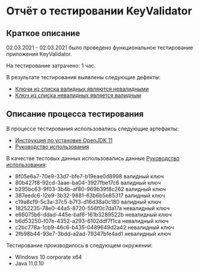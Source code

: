 # Отчёт о тестировании KeyValidator

## Краткое описание

02.03.2021 - 02.03.2021 было проведено функциональное тестирование приложения KeyValidator.

На тестирование затрачено: 1 час.

В результате тестирования выявлены следующие дефекты:
* [Ключи из списка валидных являются невалидными](https://github.com/AlexandraPyaterikova/Javaqa-1.1_1/issues/1)
* [Ключ из списка невалидных является валидным](https://github.com/AlexandraPyaterikova/Javaqa-1.1_1/issues/3)


## Описание процесса тестирования

В процессе тестирования использовались следующие артефакты:
* [Инструкция по установке OpenJDK 11](https://github.com/netology-code/javaqa-homeworks/blob/master/intro/openjdk11-manual.md)
* [Руководство использования](https://github.com/netology-code/javaqa-homeworks/blob/master/intro/user-manual.md)


В качестве тестовых данных использовались данные [Руководство использования](https://github.com/netology-code/javaqa-homeworks/blob/master/intro/user-manual.md):
* 8f05e6a7-70e9-33d7-bfe7-b19eae0d8998 валидный ключ
* 80b427f8-92cd-3aae-ba04-3927fbe17c6 валидный ключ
* b295bc63-9f03-3b4b-af80-969b39f8c262 валидный ключ
* 387eedc6-12e9-3b32-9881-63b6b5e85317 валидный ключ
* c19a8cf9-5c3a-37c5-b7f3-d16d38a0c180 валидный ключ
* 18252235-78e0-44a5-8720-556f0c7da17a невалидный ключ
* e66075b6-ddad-445e-baf6-161b3289522b невалидный ключ
* b6d53250-f07e-4352-a293-6102ddf7f1ca невалидный ключ
* c2bc778a-1cb9-46c6-b435-0489649d2a42 невалидный ключ
* 2fb98b44-93e7-3bdd-a2ad-79347bfe4ad1 невалидный ключ

Тестирование производилось в следующем окружении:
* Windows 10 corporate x64
* Java 11.0.10

